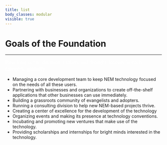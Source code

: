 ```yaml
---
title: list
body_classes: modular
visible: true
---
```


# Goals of the Foundation
---

<font size="4" face="verdana" color="white">Reaching out to decision-makers and thought-leaders in each category, globally.</font> 
* <i class="fa fa-angle-double-right"></i> Managing a core development team to keep NEM technology focused on the needs of all these users.
* <i class="fa fa-angle-double-right"></i> Partnering with businesses and organizations to create off-the-shelf applications that other businesses can use immediately.
* <i class="fa fa-angle-double-right"></i> Building a grassroots community of evangelists and adopters.
* <i class="fa fa-angle-double-right"></i> Running a consulting division to help new NEM-based projects thrive.
* <i class="fa fa-angle-double-right"></i> Creating a center of excellence for the development of the technology
* <i class="fa fa-angle-double-right"></i> Organizing events and making its presence at technology conventions.
* <i class="fa fa-angle-double-right"></i> Incubating and promoting new ventures that make use of the technology.
* <i class="fa fa-angle-double-right"></i> Providing scholarships and internships for bright minds interested in the technology.